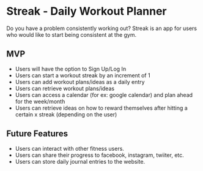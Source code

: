# Streak - Daily Workout Planner

Do you have a problem consistently working out? Streak is an app for users who would like to start being consistent at the gym. 

## MVP

* Users will have the option to Sign Up/Log In
* Users can start a workout streak by an increment of 1
* Users can add workout plans/ideas as a daily entry
* Users can retrieve workout plans/ideas 
* Users can access a calendar (for ex: google calendar) and plan ahead for the week/month
* Users can retrieve ideas on how to reward themselves after hitting a certain x streak (depending on the user)

## Future Features

* Users can interact with other fitness users.
* Users can share their progress to facebook, instagram, twiiter, etc.
* Users can store daily journal entries to the website.


